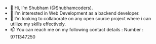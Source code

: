 - 👋 Hi, I’m Shubham (@Shubhamcoders).
- 👀 I’m interested in Web Development as a backend developer.
- 💞️ I’m looking to collaborate on any open source project where i can utilize my skills effectively.
- 📫 You can reach me on my following contact details : 
Number : 9711347250

<!---
Shubhamcoders/Shubhamcoders is a ✨ special ✨ repository because its `README.md` (this file) appears on your GitHub profile.
You can click the link to take a look at your changes.
--->
